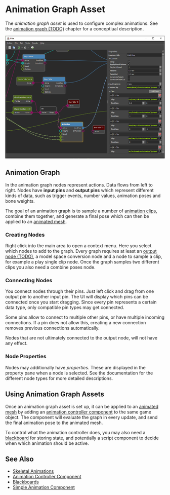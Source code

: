 # Animation Graph Asset

The *animation graph asset* is used to configure complex animations. See the [animation graph (TODO)](animation-graph-overview.md) chapter for a conceptiual description.

<!-- PAGE IS TODO -->
<!-- TODO: IMAGE IS OUTDATED -->

![Animation Graph Asset](media/anim-controller-asset.png)

## Animation Graph

In the animation graph nodes represent actions. Data flows from left to right. Nodes have **input pins** and **output pins** which represent different kinds of data, such as trigger events, number values, animation poses and bone weights.

The goal of an animation graph is to sample a number of [animation clips](../animation-clip-asset.md), combine them together, and generate a final pose which can then be applied to an [animated mesh](../animated-mesh-component.md).

### Creating Nodes

<!-- TODO: TEXT IS OUTDATED -->

Right click into the main area to open a context menu. Here you select which nodes to add to the graph. Every graph requires at least an [output node (TODO)](anim-nodes-output.md), a model space conversion node and a node to sample a clip, for example a play single clip node. Once the graph samples two different clips you also need a combine poses node.

### Connecting Nodes

You connect nodes through their pins. Just left click and drag from one output pin to another input pin. The UI will display which pins can be connected once you start dragging. Since every pin represents a certain data type, only compatible pin types may get connected.

Some pins allow to connect to multiple other pins, or have multiple incoming connections. If a pin does not allow this, creating a new connection removes previous connections automatically.

Nodes that are not ultimately connected to the output node, will not have any effect.

### Node Properties

Nodes may additionally have *properties*. These are displayed in the property pane when a node is selected. See the documentation for the different node types for more detailed descriptions.

## Using Animation Graph Assets

Once an animation graph asset is set up, it can be applied to an [animated mesh](../animated-mesh-component.md) by adding an [animation controller component](animation-controller-component.md) to the same game object. The component will evaluate the graph in every update, and send the final animation pose to the animated mesh.

To control what the animation controller does, you may also need a [blackboard](../../../Miscellaneous/blackboards.md) for storing state, and potentially a script component to decide when which animation should be active.

## See Also


* [Skeletal Animations](../skeletal-animation-overview.md)
* [Animation Controller Component](animation-controller-component.md)
* [Blackboards](../../../Miscellaneous/blackboards.md)
* [Simple Animation Component](../simple-animation-component.md)
